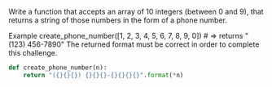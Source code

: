 Write a function that accepts an array of 10 integers (between 0 and 9), that returns a string of those numbers in the form of a phone number.

Example
create_phone_number([1, 2, 3, 4, 5, 6, 7, 8, 9, 0]) # => returns "(123) 456-7890"
The returned format must be correct in order to complete this challenge.

```python
def create_phone_number(n):
    return "({}{}{}) {}{}{}-{}{}{}{}".format(*n)
```
